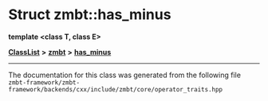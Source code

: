 

# Struct zmbt::has\_minus

**template &lt;class T, class E&gt;**



[**ClassList**](annotated.md) **>** [**zmbt**](namespacezmbt.md) **>** [**has\_minus**](structzmbt_1_1has__minus.md)







































































------------------------------
The documentation for this class was generated from the following file `zmbt-framework/zmbt-framework/backends/cxx/include/zmbt/core/operator_traits.hpp`

